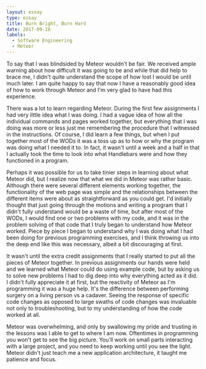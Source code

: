 ```yaml
---
layout: essay
type: essay
title: Burn Bright, Burn Hard
date: 2017-09-18
labels:
  - Software Engineering
  - Meteor
---
```


To say that I was blindsided by Meteor wouldn't be fair. We received ample warning about how difficult it was going to be and while that did help to brace me, I didn't quite understand the scope of how lost I would be until much later. I am quite happy to say that now I have a reasonably good idea of how to work through Meteor and I'm very glad to have had this experience.

There was a lot to learn regarding Meteor. During the first few assignments I had very little idea what I was doing. I had a vague idea of how all the individual commands and pages worked together, but everything that I was doing was more or less just me remembering the procedure that I witnessed in the instructions. Of course, I did learn a few things, but when I put together most of the WODs it was a toss up as to how or why the program was doing what I needed it to. In fact, it wasn't until a week and a half in that I actually took the time to look into what Handlebars were and how they functioned in a program. 

Perhaps it was possible for us to take tinier steps in learning about what Meteor did, but I realize now that what we did in Meteor was rather basic. Although there were several different elements working together, the functionality of the web page was simple and the relationships between the different items were about as straightforward as you could get. I'd initially thought that just going through the motions and writing a program that I didn't fully understand would be a waste of time, but after most of the WODs, I would find one or two problems with my code, and it was in the problem solving of that code that I truly began to understand how Meteor worked. Piece by piece I began to understand why I was doing what I had been doing for previous programming exercises, and I think throwing us into the deep end like this was necessary, albeit a bit discouraging at first.

It wasn't until the extra credit assignments that I really started to put all the pieces of Meteor together. In previous assignments our hands were held and we learned what Meteor could do using example code, but by asking us to solve new problems I had to dig deep into why everything acted as it did. I didn't fully appreciate it at first, but the reactivity of Meteor as I'm programming it was a huge help. It's the difference between performing surgery on a living person vs a cadaver. Seeing the response of specific code changes as opposed to large swaths of code changes was invaluable not only to troubleshooting, but to my understanding of how the code worked at all.

Meteor was overwhelming, and only by swallowing my pride and trusting in the lessons was I able to get to where I am now. Oftentimes in programming you won't get to see the big picture. You'll work on small parts interacting with a large project, and you need to keep working until you see the light. Meteor didn't just teach me a new application architecture, it taught me patience and focus.

